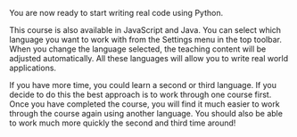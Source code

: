 You are now ready to start writing real code using Python. 

This course is also available in JavaScript and Java. You can select which language you want to work with from the Settings menu in the top toolbar. When you change the language selected, the teaching content will be adjusted automatically. All these languages will allow you to write real world applications.

If you have more time, you could learn a second or third language. If you decide to do this the best approach is to work through one course first. Once you have completed the course, you will find it much easier to work through the course again using another language. You should also be able to work much more quickly the second and third time around!



